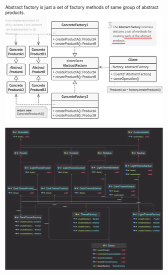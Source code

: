 Abstract factory is just a set of factory methods of same group of abstract products.
![img.png](resources/img.png)

![img.png](resources/img2.png)
